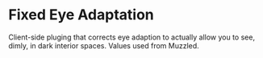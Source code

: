 # Fixed Eye Adaptation

Client-side pluging that corrects eye adaption to actually allow you to see, dimly, in dark interior spaces.  Values used from Muzzled.